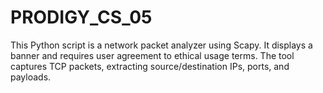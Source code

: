 # PRODIGY_CS_05
This Python script is a network packet analyzer using Scapy. It displays a banner and requires user agreement to ethical usage terms. The tool captures TCP packets, extracting source/destination IPs, ports, and payloads.
